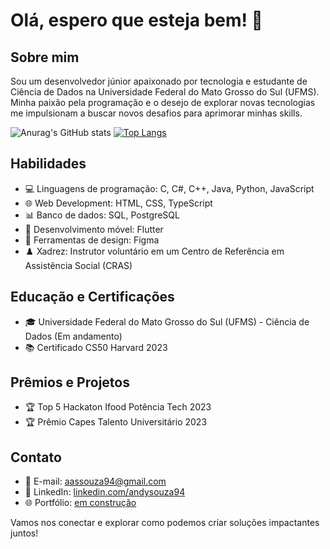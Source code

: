 # Olá, espero que esteja bem! 👋

## Sobre mim
Sou um desenvolvedor júnior apaixonado por tecnologia e estudante de Ciência de Dados na Universidade Federal do Mato Grosso do Sul (UFMS). Minha paixão pela programação e o desejo de explorar novas tecnologias me impulsionam a buscar novos desafios para aprimorar minhas skills.


![Anurag's GitHub stats](https://github-readme-stats-sigma-five.vercel.app/api?username=soares-a&show_icons=true&theme=dracula)
[![Top Langs](https://github-readme-stats-sigma-five.vercel.app/api/top-langs/?username=soares-a&theme=dracula)](https://github.com/anuraghazra/github-readme-stats)
## Habilidades

- 💻 Linguagens de programação: C, C#, C++, Java, Python, JavaScript
- 🌐 Web Development: HTML, CSS, TypeScript
- 📊 Banco de dados: SQL, PostgreSQL
- 📱 Desenvolvimento móvel: Flutter
- 🎨 Ferramentas de design: Figma
- ♟️ Xadrez: Instrutor voluntário em um Centro de Referência em Assistência Social (CRAS)

## Educação e Certificações

- 🎓 Universidade Federal do Mato Grosso do Sul (UFMS) - Ciência de Dados (Em andamento)
- 📚 Certificado CS50 Harvard 2023

## Prêmios e Projetos

- 🏆 Top 5 Hackaton Ifood Potência Tech 2023
- 🏆 Prêmio Capes Talento Universitário 2023

## Contato

- 📧 E-mail: [aassouza94@gmail.com](mailto:seuemail@gmail.com)
- 💼 LinkedIn: [linkedin.com/andysouza94](https://www.linkedin.com/in/andysouza94)
- 🌐 Portfólio: [em construção](https://www.seuportfolio.com)

Vamos nos conectar e explorar como podemos criar soluções impactantes juntos!


